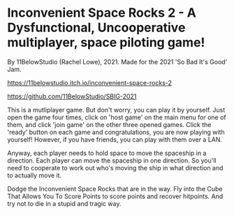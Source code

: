# Inconvenient Space Rocks 2 - A Dysfunctional, Uncooperative multiplayer, space piloting game!

By 11BelowStudio (Rachel Lowe), 2021. Made for the 2021 'So Bad It's Good' Jam.

https://11belowstudio.itch.io/inconvenient-space-rocks-2

https://github.com/11BelowStudio/SBIG-2021


This is a mutliplayer game. But don't worry, you can play it by yourself. Just open the game four times, click on
'host game' on the main menu for one of them, and click 'join game' on the other three opened games. Click the 'ready' 
button on each game and congratulations, you are now playing with yourself! However, if you have friends, you can play 
with them over a LAN.

Anyway, each player needs to hold space to move the spaceship in a direction. Each player can move the spaceship in one 
direction. So you'll need to cooperate to work out who's moving the ship in what direction and to actually move it.

Dodge the Inconvenient Space Rocks that are in the way. Fly into the Cube That Allows You To Score Points to score 
points and recover hitpoints. And try not to die in a stupid and tragic way.
